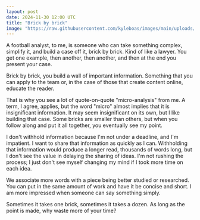 ```yaml
---
layout: post
date: 2024-11-30 12:00 UTC
title: "Brick by brick"
image: "https://raw.githubusercontent.com/kyleboas/images/main/uploads/2024/11/29/Image-29Nov2024_14:57:35.png"
---
```


A football analyst, to me, is someone who can take something complex, simplify it, and build a case off it, brick by brick. Kind of like a lawyer. You get one example, then another, then another, and then at the end you present your case.

<!---more--->

Brick by brick, you build a wall of important information. Something that you can apply to the team or, in the case of those that create content online, educate the reader.

That is why you see a lot of quote-on-quote "micro-analysis" from me. A term, I agree, applies, but the word "micro" almost implies that it is insignificant information. It may seem insignificant on its own, but I like building that case. Some bricks are smaller than others, but when you follow along and put it all together, you eventually see my point.

I don't withhold information because I'm not under a deadline, and I'm impatient. I want to share that information as quickly as I can. Withholding that information would produce a longer read, thousands of words long, but I don't see the value in delaying the sharing of ideas. I'm not rushing the process; I just don't see myself changing my mind if I took more time on each idea.

We associate more words with a piece being better studied or researched. You can put in the same amount of work and have it be concise and short. I am more impressed when someone can say something simply.

Sometimes it takes one brick, sometimes it takes a dozen. As long as the point is made, why waste more of your time?
